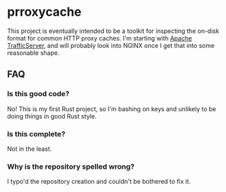 # prroxycache

This project is eventually intended to be a toolkit for inspecting the
on-disk format for common HTTP proxy caches. I'm starting with [Apache
TrafficServer](https://trafficserver.apache.org), and will probably look
into NGINX once I get that into some reasonable shape.

## FAQ

### Is this good code?

No! This is my first Rust project, so I'm bashing on
keys and unlikely to be doing things in good Rust style.

### Is this complete?

Not in the least.

### Why is the repository spelled wrong?

I typo'd the repository creation and couldn't be bothered to fix it.

